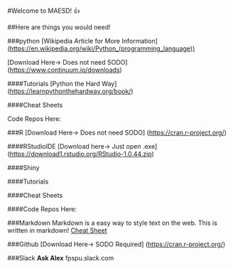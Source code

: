 #Welcome to MAESD! :+1:

##Here are things you would need! 

###python 
[Wikipedia Article for More Information] (https://en.wikipedia.org/wiki/Python_(programming_language))

[Download Here-> Does not need SODO] (https://www.continuum.io/downloads) 


####Tutorials 
[Python the Hard Way] (https://learnpythonthehardway.org/book/)

####Cheat Sheets 



Code Repos Here:



###R 
[Download Here-> Does not need SODO] (https://cran.r-project.org/)

####RStudioIDE 
[Download here-> Just open .exe] (https://download1.rstudio.org/RStudio-1.0.44.zip) 

####Shiny


####Tutorials 

####Cheat Sheets 



####Code Repos Here:




###Markdown
Markdown is a easy way to style text on the web. This is written in markdown! 
[Cheat Sheet](https://guides.github.com/pdfs/markdown-cheatsheet-online.pdf)




###Github 
[Download Here-> SODO Required] (https://cran.r-project.org/)




###Slack 
**Ask Alex**
fpspu.slack.com 
